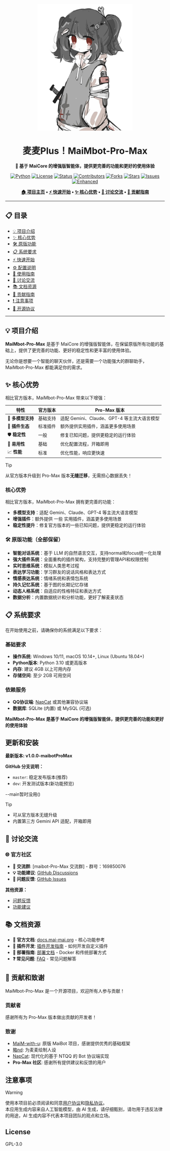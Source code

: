 <div align="center">
  <img src="depends-data/maimai.png" alt="MaiBot-Pro-Max" title="作者:略nd" width="300">
  
  # 麦麦Plus！MaiMbot-Pro-Max
  
  <p>
    <strong>🚀 基于 MaiCore 的增强版智能体，提供更完善的功能和更好的使用体验</strong>
  </p>

  [![Python](https://img.shields.io/badge/Python-3.10+-blue?logo=python&style=for-the-badge)](https://www.python.org/)
  [![License](https://img.shields.io/badge/License-GPLv3-blue?logo=gnu&style=for-the-badge)](https://github.com/MaiBot-Plus/MaiMbot-Pro-Max/blob/master/LICENSE)
  [![Status](https://img.shields.io/badge/%E7%8A%B6%E6%80%81-%E6%B4%BB%E8%B7%83%E5%BC%80%E5%8F%91-brightgreen?style=for-the-badge)](https://github.com/MaiBot-Plus/MaiMbot-Pro-Max)
  [![Contributors](https://img.shields.io/github/contributors/MaiBot-Plus/MaiMbot-Pro-Max.svg?style=for-the-badge&label=贡献者)](https://github.com/MaiBot-Plus/MaiMbot-Pro-Max/graphs/contributors)
  [![Forks](https://img.shields.io/github/forks/MaiBot-Plus/MaiMbot-Pro-Max.svg?style=for-the-badge&label=分支数)](https://github.com/MaiBot-Plus/MaiMbot-Pro-Max/network/members)
  [![Stars](https://img.shields.io/github/stars/MaiBot-Plus/MaiMbot-Pro-Max?style=for-the-badge&label=星标数)](https://github.com/MaiBot-Plus/MaiMbot-Pro-Max/stargazers)
  [![Issues](https://img.shields.io/github/issues/MaiBot-Plus/MaiMbot-Pro-Max?style=for-the-badge&label=问题)](https://github.com/MaiBot-Plus/MaiMbot-Pro-Max/issues)
  [![Enhanced](https://img.shields.io/badge/Enhanced-MaiMbot_Pro_Max-purple?style=for-the-badge&logo=github)](https://github.com/MaiBot-Plus/MaiMbot-Pro-Max)

  <p>
    <strong>
      <a href="https://github.com/MaiBot-Plus/MaiMbot-Pro-Max">🏠 项目主页</a> • 
      <a href="#-快速开始">⚡ 快速开始</a> • 
      <a href="#-核心优势">✨ 核心优势</a> • 
      <a href="#-讨论交流">💬 讨论交流</a> • 
      <a href="#-贡献指南">🤝 贡献指南</a>
    </strong>
  </p>
</div>

---

## 📋 目录

- [💡 项目介绍](#-项目介绍)
- [✨ 核心优势](#-核心优势)
- [🛠 原版功能](#-原版功能)
- [📋 系统要求](#-系统要求)
- [⚡ 快速开始](#-快速开始)
- [⚙ 配置说明](#-配置说明)
- [📖 使用指南](#-使用指南)
- [💬 讨论交流](#-讨论交流)
- [📚 文档资源](#-文档资源)
- [🤝 贡献指南](#-贡献指南)
- [❗ 注意事项](#-注意事项)
- [📄 开源协议](#-开源协议)

---

## 💡 项目介绍

**MaiMbot-Pro-Max** 是基于 MaiCore 的增强版智能体，在保留原版所有功能的基础上，提供了更完善的功能、更好的稳定性和更丰富的使用体验。

无论你是想要一个智能的聊天伙伴，还是需要一个功能强大的群聊助手，MaiMbot-Pro-Max 都能满足你的需求。

## ✨ 核心优势

相比官方版本，MaiMbot-Pro-Max 带来以下增强：

| 特性 | 官方版本 | Pro-Max 版本 |
|------|----------|-------------|
| 🤖 **多模型支持** | 基础支持 | 适配 Gemini、Claude、GPT-4 等主流大语言模型 |
| 🔌 **插件生态** | 标准插件 | 额外提供实用插件，涵盖更多使用场景 |
| 🛡️ **稳定性** | 一般 | 修复已知问题，提供更稳定的运行体验 |
| 🎯 **易用性** | 基础 | 优化配置流程，开箱即用 |
| 📈 **性能** | 标准 | 优化性能，响应更快速 |

> [!TIP]
> 从官方版本升级到 Pro-Max 版本**无缝迁移**，无需担心数据丢失！

### 核心优势

相比官方版本，MaiMbot-Pro-Max 拥有更完善的功能：

- **多模型支持**：适配 Gemini、Claude、GPT-4 等主流大语言模型
- **增强插件**：额外提供 一些 实用插件，涵盖更多使用场景
- **稳定性提升**：修复官方版本的一些已知问题，提供更稳定的运行体验

### 🛠 原版功能（全部保留）

- **智能对话系统**：基于 LLM 的自然语言交互，支持normal和focus统一化处理
- **强大插件系统**：全面重构的插件架构，支持完整的管理API和权限控制
- **实时思维系统**：模拟人类思考过程
- **表达学习功能**：学习群友的说话风格和表达方式
- **情感表达系统**：情绪系统和表情包系统
- **持久记忆系统**：基于图的长期记忆存储
- **动态人格系统**：自适应的性格特征和表达方式
- **数据分析**：内置数据统计和分析功能，更好了解麦麦状态

## 📋 系统要求

在开始使用之前，请确保你的系统满足以下要求：

### 基础要求
- **操作系统**: Windows 10/11, macOS 10.14+, Linux (Ubuntu 18.04+)
- **Python版本**: Python 3.10 或更高版本
- **内存**: 建议 4GB 以上可用内存
- **存储空间**: 至少 2GB 可用空间

### 依赖服务
- **QQ协议端**: [NapCat](https://github.com/NapNeko/NapCatQQ) 或其他兼容协议端
- **数据库**: SQLite (内置) 或 MySQL (可选)

**MaiMbot-Pro-Max 是基于 MaiCore 的增强版智能体，提供更完善的功能和更好的使用体验** 


## 更新和安装

**最新版本: v1.0.0-maibotProMax** 


**GitHub 分支说明：**
- `master`: 稳定发布版本(推荐)
- `dev`: 开发测试版本(新功能预览)

--main暂时没用()

> [!TIP]
> - 可从官方版本无缝升级
> - 内置第三方 Gemini API 适配，开箱即用

## 💬 讨论交流

### 🌐 官方社区
- **💬 交流群**: [maibot-Pro-Max 交流群] - 群号：169850076
- **💡 功能建议**: [GitHub Discussions](https://github.com/MaiBot-Plus/MaiMbot-Pro-Max/discussions)
- **🐛 问题反馈**: [GitHub Issues](https://github.com/MaiBot-Plus/MaiMbot-Pro-Max/issues)

**其他资源：**
- [问题反馈](https://github.com/MaiBot-Plus/MaiMbot-Pro-Max/issues)
- [功能建议](https://github.com/MaiBot-Plus/MaiMbot-Pro-Max/discussions)

## 📚 文档资源

- **📖 官方文档**: [docs.mai-mai.org](https://docs.mai-mai.org) - 核心功能参考
- **🔌 插件开发**: [插件开发指南](docs/plugins/) - 如何开发自定义插件
- **🔧 部署指南**: [部署文档](docs/deployment.md) - Docker 和传统部署方式
- **❓ 常见问题**: [FAQ](docs/faq.md) - 常见问题解答

## 🙋 贡献和致谢

MaiMbot-Pro-Max 是一个开源项目，欢迎所有人参与贡献！

### 贡献者

感谢所有为 Pro-Max 版本做出贡献的开发者！


### 致谢

- [MaiM-with-u](https://github.com/MaiM-with-u/MaiBot): 原版 MaiBot 项目，感谢提供优秀的基础框架
- [略nd](https://space.bilibili.com/1344099355): 为麦麦绘制人设
- [NapCat](https://github.com/NapNeko/NapCatQQ): 现代化的基于 NTQQ 的 Bot 协议端实现
- **Pro-Max 社区**: 感谢所有提供建议和反馈的用户

## 注意事项

> [!WARNING]
> 使用本项目前必须阅读和同意[用户协议](EULA.md)和[隐私协议](PRIVACY.md)。  
> 本应用生成内容来自人工智能模型，由 AI 生成，请仔细甄别，请勿用于违反法律的用途，AI 生成内容不代表本项目团队的观点和立场。

## License

GPL-3.0
